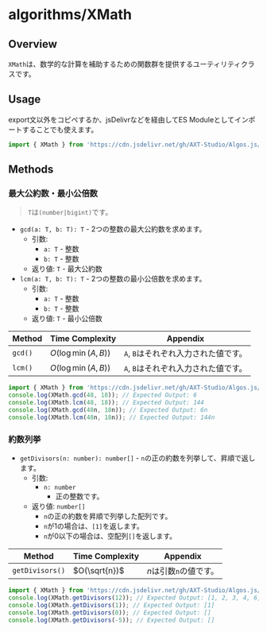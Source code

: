 # algorithms/XMath

## Overview

`XMath`は、数学的な計算を補助するための関数群を提供するユーティリティクラスです。

## Usage

export文以外をコピペするか、jsDelivrなどを経由してES Moduleとしてインポートすることでも使えます。

```js
import { XMath } from 'https://cdn.jsdelivr.net/gh/AXT-Studio/Algos.js/algorithms/XMath/main.mjs';
```

## Methods

### 最大公約数・最小公倍数

> `T`は`(number|bigint)`です。

- `gcd(a: T, b: T): T` - 2つの整数の最大公約数を求めます。
    - 引数:
        - `a: T` - 整数
        - `b: T` - 整数
    - 返り値: `T` - 最大公約数
- `lcm(a: T, b: T): T` - 2つの整数の最小公倍数を求めます。
    - 引数:
        - `a: T` - 整数
        - `b: T` - 整数
    - 返り値: `T` - 最小公倍数

| Method | Time Complexity | Appendix |
|--------|-----------------|----------|
| `gcd()` | $O(\log\min(A, B))$ | `A`, `B`はそれぞれ入力された値です。 |
| `lcm()` | $O(\log\min(A, B))$ | `A`, `B`はそれぞれ入力された値です。 |


```js
import { XMath } from 'https://cdn.jsdelivr.net/gh/AXT-Studio/Algos.js/algorithms/XMath/main.mjs';
console.log(XMath.gcd(48, 18)); // Expected Output: 6
console.log(XMath.lcm(48, 18)); // Expected Output: 144
console.log(XMath.gcd(48n, 18n)); // Expected Output: 6n
console.log(XMath.lcm(48n, 18n)); // Expected Output: 144n
```

### 約数列挙

- `getDivisors(n: number): number[]` - `n`の正の約数を列挙して、昇順で返します。
    - 引数:
        - `n: number`
            - 正の整数です。
    - 返り値: `number[]`
        - `n`の正の約数を昇順で列挙した配列です。
        - `n`が1の場合は、`[1]`を返します。
        - `n`が0以下の場合は、空配列`[]`を返します。

| Method | Time Complexity | Appendix |
|--------|-----------------|----------|
| `getDivisors()` | $O(\sqrt{n})$ | $n$は引数`n`の値です。 |

```js
import { XMath } from 'https://cdn.jsdelivr.net/gh/AXT-Studio/Algos.js/algorithms/XMath/main.mjs';
console.log(XMath.getDivisors(12)); // Expected Output: [1, 2, 3, 4, 6, 12]
console.log(XMath.getDivisors(1)); // Expected Output: [1]
console.log(XMath.getDivisors(0)); // Expected Output: []
console.log(XMath.getDivisors(-5)); // Expected Output: []
```
